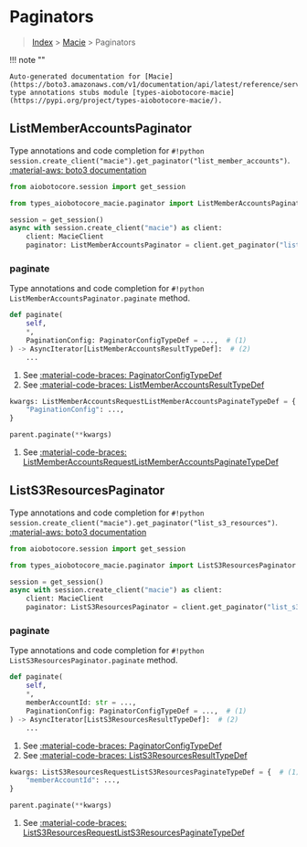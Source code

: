 # Paginators

> [Index](../README.md) > [Macie](./README.md) > Paginators

!!! note ""

    Auto-generated documentation for [Macie](https://boto3.amazonaws.com/v1/documentation/api/latest/reference/services/macie.html#Macie)
    type annotations stubs module [types-aiobotocore-macie](https://pypi.org/project/types-aiobotocore-macie/).

## ListMemberAccountsPaginator

Type annotations and code completion for `#!python session.create_client("macie").get_paginator("list_member_accounts")`.
[:material-aws: boto3 documentation](https://boto3.amazonaws.com/v1/documentation/api/latest/reference/services/macie.html#Macie.Paginator.ListMemberAccounts)

```python title="Usage example"
from aiobotocore.session import get_session

from types_aiobotocore_macie.paginator import ListMemberAccountsPaginator

session = get_session()
async with session.create_client("macie") as client:
    client: MacieClient
    paginator: ListMemberAccountsPaginator = client.get_paginator("list_member_accounts")
```


### paginate

Type annotations and code completion for `#!python ListMemberAccountsPaginator.paginate` method.

```python title="Method definition"
def paginate(
    self,
    *,
    PaginationConfig: PaginatorConfigTypeDef = ...,  # (1)
) -> AsyncIterator[ListMemberAccountsResultTypeDef]:  # (2)
    ...
```

1. See [:material-code-braces: PaginatorConfigTypeDef](./type_defs.md#paginatorconfigtypedef) 
2. See [:material-code-braces: ListMemberAccountsResultTypeDef](./type_defs.md#listmemberaccountsresulttypedef) 


```python title="Usage example with kwargs"
kwargs: ListMemberAccountsRequestListMemberAccountsPaginateTypeDef = {  # (1)
    "PaginationConfig": ...,
}

parent.paginate(**kwargs)
```

1. See [:material-code-braces: ListMemberAccountsRequestListMemberAccountsPaginateTypeDef](./type_defs.md#listmemberaccountsrequestlistmemberaccountspaginatetypedef) 
## ListS3ResourcesPaginator

Type annotations and code completion for `#!python session.create_client("macie").get_paginator("list_s3_resources")`.
[:material-aws: boto3 documentation](https://boto3.amazonaws.com/v1/documentation/api/latest/reference/services/macie.html#Macie.Paginator.ListS3Resources)

```python title="Usage example"
from aiobotocore.session import get_session

from types_aiobotocore_macie.paginator import ListS3ResourcesPaginator

session = get_session()
async with session.create_client("macie") as client:
    client: MacieClient
    paginator: ListS3ResourcesPaginator = client.get_paginator("list_s3_resources")
```


### paginate

Type annotations and code completion for `#!python ListS3ResourcesPaginator.paginate` method.

```python title="Method definition"
def paginate(
    self,
    *,
    memberAccountId: str = ...,
    PaginationConfig: PaginatorConfigTypeDef = ...,  # (1)
) -> AsyncIterator[ListS3ResourcesResultTypeDef]:  # (2)
    ...
```

1. See [:material-code-braces: PaginatorConfigTypeDef](./type_defs.md#paginatorconfigtypedef) 
2. See [:material-code-braces: ListS3ResourcesResultTypeDef](./type_defs.md#lists3resourcesresulttypedef) 


```python title="Usage example with kwargs"
kwargs: ListS3ResourcesRequestListS3ResourcesPaginateTypeDef = {  # (1)
    "memberAccountId": ...,
}

parent.paginate(**kwargs)
```

1. See [:material-code-braces: ListS3ResourcesRequestListS3ResourcesPaginateTypeDef](./type_defs.md#lists3resourcesrequestlists3resourcespaginatetypedef) 
